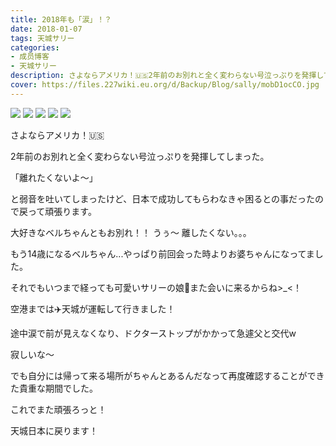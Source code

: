 ```yaml
---
title: 2018年も「涙」！？
date: 2018-01-07
tags: 天城サリー
categories: 
- 成员博客
- 天城サリー
description: さよならアメリカ！🇺🇸2年前のお別れと全く変わらない号泣っぷりを発揮してしまった。「離れたくないよ〜」と弱音を吐いてしまったけど、日本で成功してもらわなきゃ困るとの事だったので戻って頑張ります。大好き...
cover: https://files.227wiki.eu.org/d/Backup/Blog/sally/mobD1ocCO.jpg 
---
```

![](https://files.227wiki.eu.org/d/Backup/Blog/sally/mobD1ocCO.jpg)
![](https://files.227wiki.eu.org/d/Backup/Blog/sally/mobDeRW3s.jpg)
![](https://files.227wiki.eu.org/d/Backup/Blog/sally/gif;attachmentId=1;base64,iVBORw0KGgoAAAANSUhEUgAAAAEAAAABCAQAAAC1HAwCAAAAC0lEQVQI12NgYAAAAAMAASDVlMcAAAAASUVORK5CYII=)
![](https://files.227wiki.eu.org/d/Backup/Blog/sally/gif;attachmentId=2;base64,iVBORw0KGgoAAAANSUhEUgAAAAEAAAABCAQAAAC1HAwCAAAAC0lEQVQI12NgYAAAAAMAASDVlMcAAAAASUVORK5CYII=)
![](https://files.227wiki.eu.org/d/Backup/Blog/sally/mobudQRRa.jpg)

さよならアメリカ！🇺🇸

2年前のお別れと全く変わらない号泣っぷりを発揮してしまった。

「離れたくないよ〜」

と弱音を吐いてしまったけど、日本で成功してもらわなきゃ困るとの事だったので戻って頑張ります。



大好きなベルちゃんともお別れ！！
うぅ〜 離したくない。。。

もう14歳になるベルちゃん...やっぱり前回会った時よりお婆ちゃんになってました。

それでもいつまで経っても可愛いサリーの娘💓また会いに来るからね>_<！





空港までは✈️天城が運転して行きました！

途中涙で前が見えなくなり、ドクターストップがかかって急遽父と交代w



寂しいな〜

でも自分には帰って来る場所がちゃんとあるんだなって再度確認することができた貴重な期間でした。

これでまた頑張ろっと！

天城日本に戻ります！









